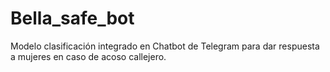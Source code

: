 # Bella_safe_bot

Modelo clasificación integrado en Chatbot de Telegram para dar respuesta a mujeres en caso de acoso callejero.
